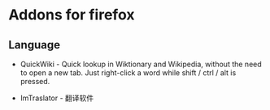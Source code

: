 # Addons for firefox

## Language

* QuickWiki - Quick lookup in Wiktionary and Wikipedia, without the need to open a new tab. Just right-click a word while shift / ctrl / alt is pressed.

* ImTraslator - 翻译软件

